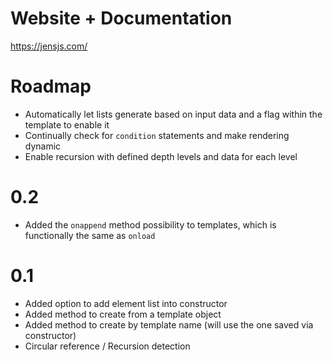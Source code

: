 # Website + Documentation
https://jensjs.com/

# Roadmap
- Automatically let lists generate based on input data and a flag within the template to enable it
- Continually check for `condition` statements and make rendering dynamic
- Enable recursion with defined depth levels and data for each level

# 0.2
- Added the `onappend` method possibility to templates, which is functionally the same as `onload` 

# 0.1
- Added option to add element list into constructor
- Added method to create from a template object
- Added method to create by template name (will use the one saved via constructor)
- Circular reference / Recursion detection
